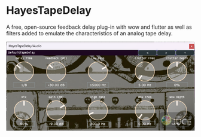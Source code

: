 # HayesTapeDelay
A free, open-source feedback delay plug-in with wow and flutter as well as filters added to emulate the characteristics of an analog tape delay.

![alt text](Resources/Images/TapeDelayGUI.png)
